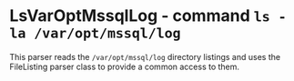 LsVarOptMssqlLog - command ``ls -la /var/opt/mssql/log``
========================================================

This parser reads the ``/var/opt/mssql/log`` directory listings and uses the
FileListing parser class to provide a common access to them.